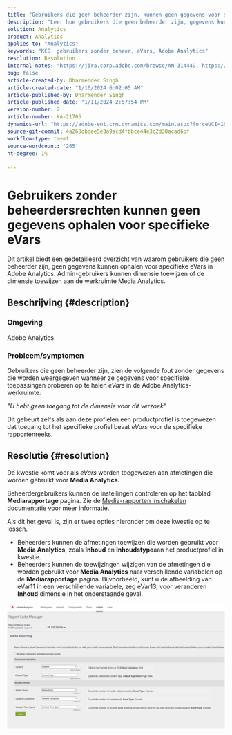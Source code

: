 ```yaml
---
title: "Gebruikers die geen beheerder zijn, kunnen geen gegevens voor specifieke eVars ophalen"
description: "Leer hoe gebruikers die geen beheerder zijn, gegevens kunnen ophalen voor specifieke eVars in Adobe Analytics. Admin-gebruikers kunnen dimensies toewijzen aan of toewijzen aan de werkruimte Media Analytics."
solution: Analytics
product: Analytics
applies-to: "Analytics"
keywords: "KCS, gebruikers zonder beheer, eVars, Adobe Analytics"
resolution: Resolution
internal-notes: "https://jira.corp.adobe.com/browse/AN-314449, https://jira.corp.adobe.com/browse/AN-288651"
bug: false
article-created-by: Dharmender Singh
article-created-date: "1/10/2024 6:02:05 AM"
article-published-by: Dharmender Singh
article-published-date: "1/11/2024 2:57:54 PM"
version-number: 2
article-number: KA-21705
dynamics-url: "https://adobe-ent.crm.dynamics.com/main.aspx?forceUCI=1&pagetype=entityrecord&etn=knowledgearticle&id=f33c4ac5-7daf-ee11-a569-6045bd0065b6"
source-git-commit: 4a268dbdee5e3a9acd4fbbce44e3c2d38acad6bf
workflow-type: tm+mt
source-wordcount: '265'
ht-degree: 1%

---
```


# Gebruikers zonder beheerdersrechten kunnen geen gegevens ophalen voor specifieke eVars


Dit artikel biedt een gedetailleerd overzicht van waarom gebruikers die geen beheerder zijn, geen gegevens kunnen ophalen voor specifieke eVars in Adobe Analytics. Admin-gebruikers kunnen dimensie toewijzen of de dimensie toewijzen aan de werkruimte Media Analytics.

## Beschrijving {#description}


### <b>Omgeving</b>

Adobe Analytics

### <b>Probleem/symptomen</b>

Gebruikers die geen beheerder zijn, zien de volgende fout zonder gegevens die worden weergegeven wanneer ze gegevens voor specifieke toepassingen proberen op te halen *eVars* in de Adobe Analytics-werkruimte:

*&quot;U hebt geen toegang tot de dimensie voor dit verzoek&quot;*

Dit gebeurt zelfs als aan deze profielen een productprofiel is toegewezen dat toegang tot het specifieke profiel bevat *eVars* voor de specifieke rapportenreeks.


## Resolutie {#resolution}


De kwestie komt voor als *eVars* worden toegewezen aan afmetingen die worden gebruikt voor <b>Media Analytics. </b>

Beheerdergebruikers kunnen de instellingen controleren op het tabblad <b>Mediarapportage</b> pagina. Zie de [Media-rapporten inschakelen](https://experienceleague.adobe.com/docs/media-analytics/using/media-reports/media-reports-enable.html?lang=en) documentatie voor meer informatie.

Als dit het geval is, zijn er twee opties hieronder om deze kwestie op te lossen.

- Beheerders kunnen de afmetingen toewijzen die worden gebruikt voor <b>Media Analytics</b>, zoals <b>Inhoud</b> en <b>Inhoudstype</b>aan het productprofiel in kwestie.
- Beheerders kunnen de toewijzingen wijzigen van de afmetingen die worden gebruikt voor <b>Media Analytics</b> naar verschillende variabelen op de <b>Mediarapportage</b> pagina. Bijvoorbeeld, kunt u de afbeelding van eVar11 in een verschillende variabele, zeg eVar13, voor veranderen <b>Inhoud</b> dimensie in het onderstaande geval.


![](assets/c3c48629-06e0-ed11-a7c7-6045bd006e5a.png)

